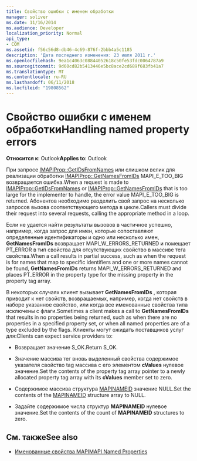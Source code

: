 ```yaml
---
title: Свойство ошибки с именем обработки
manager: soliver
ms.date: 11/16/2014
ms.audience: Developer
localization_priority: Normal
api_type:
- COM
ms.assetid: f56c56d8-db46-4c69-876f-2bbb4a5c1185
description: 'Дата последнего изменения: 23 июля 2011 г.'
ms.openlocfilehash: 9ea1c4063c08844052618c50fe53fdc0064787a9
ms.sourcegitcommit: 9d60cd82b5413446e5bc8ace2cd689f683fb41a7
ms.translationtype: MT
ms.contentlocale: ru-RU
ms.lasthandoff: 06/11/2018
ms.locfileid: "19808562"
---
```

# <a name="handling-named-property-errors"></a><span data-ttu-id="129fb-103">Свойство ошибки с именем обработки</span><span class="sxs-lookup"><span data-stu-id="129fb-103">Handling named property errors</span></span>
  
<span data-ttu-id="129fb-104">**Относится к**: Outlook</span><span class="sxs-lookup"><span data-stu-id="129fb-104">**Applies to**: Outlook</span></span> 
  
<span data-ttu-id="129fb-105">При запросе [IMAPIProp::GetIDsFromNames](imapiprop-getidsfromnames.md) или слишком велик для реализации обработки [IMAPIProp::GetNamesFromIDs](imapiprop-getnamesfromids.md) MAPI_E_TOO_BIG возвращается ошибка.</span><span class="sxs-lookup"><span data-stu-id="129fb-105">When a request is made to [IMAPIProp::GetIDsFromNames](imapiprop-getidsfromnames.md) or [IMAPIProp::GetNamesFromIDs](imapiprop-getnamesfromids.md) that is too large for the implementer to handle, the error value MAPI_E_TOO_BIG is returned.</span></span> <span data-ttu-id="129fb-106">Абонентов необходимо разделить свой запрос на несколько запросов вызова соответствующего метода в цикле.</span><span class="sxs-lookup"><span data-stu-id="129fb-106">Callers must divide their request into several requests, calling the appropriate method in a loop.</span></span> 
  
<span data-ttu-id="129fb-107">Если не удается найти результаты вызовов в частичное успешно, например, когда запрос для имен, которые сопоставляют определенные идентификаторы и одно или несколько имен, **GetNamesFromIDs** возвращает MAPI_W_ERRORS_RETURNED и помещает PT_ERROR в тип свойства для отсутствующих свойство в массиве тега свойства.</span><span class="sxs-lookup"><span data-stu-id="129fb-107">When a call results in partial success, such as when the request is for names that map to specific identifiers and one or more names cannot be found, **GetNamesFromIDs** returns MAPI_W_ERRORS_RETURNED and places PT_ERROR in the property type for the missing property in the property tag array.</span></span> 
  
<span data-ttu-id="129fb-108">В некоторых случаях клиент вызывает **GetNamesFromIDs** , которая приводит к нет свойств, возвращаемых, например, когда нет свойств в наборе указанное свойство, или когда все именованные свойства типа исключены с флаги.</span><span class="sxs-lookup"><span data-stu-id="129fb-108">Sometimes a client makes a call to **GetNamesFromIDs** that results in no properties being returned, such as when there are no properties in a specified property set, or when all named properties are of a type excluded by the flags.</span></span> <span data-ttu-id="129fb-109">Клиенты могут ожидать поставщиков услуг для:</span><span class="sxs-lookup"><span data-stu-id="129fb-109">Clients can expect service providers to:</span></span> 
  
- <span data-ttu-id="129fb-110">Возвращает значение S_OK.</span><span class="sxs-lookup"><span data-stu-id="129fb-110">Return S_OK.</span></span>
    
- <span data-ttu-id="129fb-111">Значение массива тег вновь выделенный свойства содержимое указателя свойство tag массива с его элементом **cValues** нулевое значение.</span><span class="sxs-lookup"><span data-stu-id="129fb-111">Set the contents of the property tag array pointer to a newly allocated property tag array with its **cValues** member set to zero.</span></span> 
    
- <span data-ttu-id="129fb-112">Содержимое массива структура [MAPINAMEID](mapinameid.md) значение NULL.</span><span class="sxs-lookup"><span data-stu-id="129fb-112">Set the contents of the [MAPINAMEID](mapinameid.md) structure array to NULL.</span></span> 
    
- <span data-ttu-id="129fb-113">Задайте содержимое числа структур **MAPINAMEID** нулевое значение.</span><span class="sxs-lookup"><span data-stu-id="129fb-113">Set the contents of the count of **MAPINAMEID** structures to zero.</span></span> 
    
## <a name="see-also"></a><span data-ttu-id="129fb-114">См. также</span><span class="sxs-lookup"><span data-stu-id="129fb-114">See also</span></span>

- [<span data-ttu-id="129fb-115">Именованные свойства MAPI</span><span class="sxs-lookup"><span data-stu-id="129fb-115">MAPI Named Properties</span></span>](mapi-named-properties.md)

